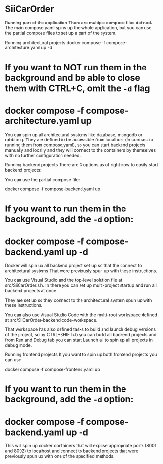 # SiiCarOrder
Running part of the application
There are multiple compose files defined. The main compose.yaml spins up the whole application, but you can use the partial compose files to set up a part of the system.

Running architectural projects
docker compose -f compose-architecture.yaml up -d
# If you want to NOT run them in the background and be able to close them with CTRL+C, omit the `-d` flag
# docker compose -f compose-architecture.yaml up
You can spin up all architectural systems like database, mongodb or rabbitmq. They are defined to be accessible from localhost (in contrast to running them from compose.yaml), so you can start backend projects manually and locally and they will connect to the containers by themselves with no further configuration needed.

Running backend projects
There are 3 options as of right now to easily start backend projects:

You can use the partial compose file:

docker compose -f compose-backend.yaml up
# If you want to run them in the background, add the `-d` option:
# docker compose -f compose-backend.yaml up -d
Docker will spin up all backend project set up so that the connect to architectural systems That were previously spun up with these instructions.

You can use Visual Studio and the top-level solution file at src/SiiCarOrder.sln. In there you can set up multi-project startup and run all backend projects at once.

They are set up so they connect to the architectural system spun up with these instructions.

You can also use Visual Studio Code with the multi-root workspace defined at src/SiiCarOrder-backend.code-workspace.

That workspace has also defined tasks to build and launch debug versions of the project, so by CTRL+SHIFT+b you can build all backend projects and from Run and Debug tab you can start Launch all to spin up all projects in debug mode.

Running frontend projects
If you want to spin up both frontend projects you can use

docker compose -f compose-frontend.yaml up
# If you want to run them in the background, add the `-d` option:
# docker compose -f compose-backend.yaml up -d
This will spin up docker containers that will expose appropriate ports (8001 and 8002) to localhost and connect to backend projects that were previously spun up with one of the specified methods.
